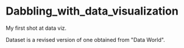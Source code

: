 # Dabbling_with_data_visualization
My first shot at data viz.

Dataset is a revised version of one obtained from "Data World". 
